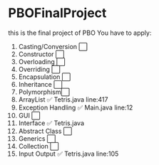 # PBOFinalProject
this is the final project of PBO
You have to apply:
1. Casting/Conversion ⬜️
2. Constructor ⬜️
3. Overloading ⬜️
4. Overriding ⬜️
5. Encapsulation ⬜️
6. Inheritance ⬜️
7. Polymorphism⬜️
8. ArrayList ✅ Tetris.java line:417
9. Exception Handling ✅ Main.java line:12
10. GUI ⬜️
11. Interface ✅ Tetris.java
12. Abstract Class ⬜️
13. Generics ⬜️
14. Collection ⬜️
15. Input Output ✅ Tetris.java line:105

